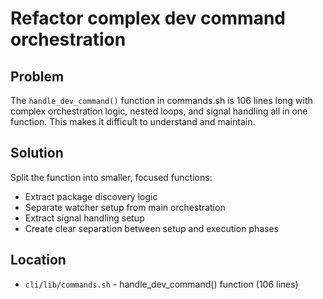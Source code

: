 # Refactor complex dev command orchestration

## Problem

The `handle_dev_command()` function in commands.sh is 106 lines long with complex orchestration logic, nested loops, and signal handling all in one function. This makes it difficult to understand and maintain.

## Solution

Split the function into smaller, focused functions:
- Extract package discovery logic
- Separate watcher setup from main orchestration
- Extract signal handling setup
- Create clear separation between setup and execution phases

## Location

- `cli/lib/commands.sh` - handle_dev_command() function (106 lines)